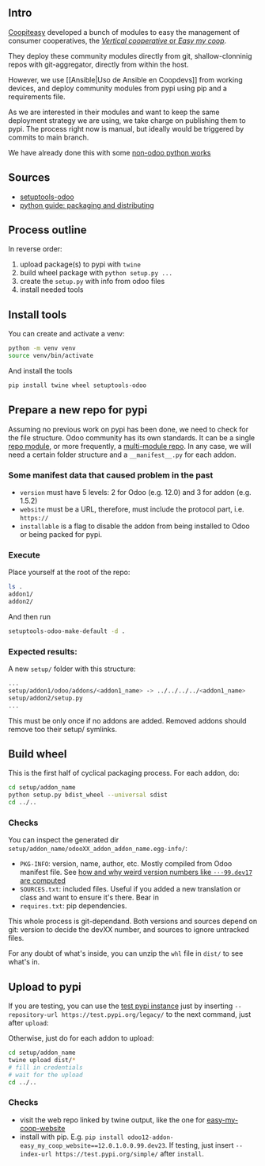 ## Intro

[Coopiteasy](https://github.com/coopiteasy) developed a bunch of modules to easy the management of consumer cooperatives, the [_Vertical cooperative_ or _Easy my coop_](https://github.com/coopiteasy/vertical-cooperative).

They deploy these community modules directly from git, shallow-clonninig repos with git-aggregator, directly from within the host.

However, we use [[Ansible|Uso de Ansible en Coopdevs]] from working devices, and deploy community modules from pypi using pip and a requirements file.

As we are interested in their modules and want to keep the same deployment strategy we are using, we take charge on publishing them to pypi. The process right now is manual, but ideally would be triggered by commits to main branch.

We have already done this with some [non-odoo python works](https://gitlab.com/coopdevs/pyopencell/-/merge_requests/37)

## Sources

* [setuptools-odoo](https://pypi.org/project/setuptools-odoo/)
* [python guide: packaging and distributing](https://packaging.python.org/guides/distributing-packages-using-setuptools/)

## Process outline

In reverse order:

1. upload package(s) to pypi with `twine`
2. build wheel package with `python setup.py ...`
3. create the `setup.py` with info from odoo files
4. install needed tools

## Install tools

You can create and activate a venv:

```bash
python -m venv venv
source venv/bin/activate
```

And install the tools
```bash
pip install twine wheel setuptools-odoo
```

## Prepare a new repo for pypi

Assuming no previous work on pypi has been done, we need to check for the file structure. Odoo community has its own standards. It can be a single [repo module](https://pypi.org/project/setuptools-odoo/2.5.3/#packaging-a-single-addon), or more frequently, a [multi-module repo](https://pypi.org/project/setuptools-odoo/2.5.3/#packaging-multiple-addons). In any case, we will need a certain folder structure and a `__manifest__.py` for each addon.

### Some manifest data that caused problem in the past

* `version` must have 5 levels: 2 for Odoo (e.g. 12.0) and 3 for addon (e.g. 1.5.2)
* `website` must be a URL, therefore, must include the protocol part, i.e. `https://`
* `installable` is a flag to disable the addon from being installed to Odoo or being packed for pypi.

### Execute

Place yourself at the root of the repo:
```bash
ls .
addon1/
addon2/
```
And then run
```bash
setuptools-odoo-make-default -d .
```

### Expected results:
A new `setup/` folder with this structure:

```bash
...
setup/addon1/odoo/addons/<addon1_name> -> ../../../../<addon1_name>
setup/addon2/setup.py
...
```
This must be only once if no addons are added. Removed addons should remove too their setup/ symlinks.

## Build wheel

This is the first half of cyclical packaging process.
For each addon, do:
```bash
cd setup/addon_name
python setup.py bdist_wheel --universal sdist
cd ../..
```

### Checks
You can inspect the generated dir `setup/addon_name/odooXX_addon_addon_name.egg-info/`:
* `PKG-INFO`: version, name, author, etc. Mostly compiled from Odoo manifest file. See [how and why weird version numbers like `···99.dev17` are computed](https://pypi.org/project/setuptools-odoo/2.5.3/#versioning)
* `SOURCES.txt`: included files. Useful if you added a new translation or class and want to ensure it's there. Bear in 
* `requires.txt`: pip dependencies.

This whole process is git-dependand. Both versions and sources depend on git: version to decide the devXX number, and sources to ignore untracked files.

For any doubt of what's inside, you can unzip the `whl` file in `dist/` to see what's in.

## Upload to pypi

If you are testing, you can use the [test pypi instance](https://test.pypi.org/) just by inserting `--repository-url https://test.pypi.org/legacy/` to the next command, just after `upload`:

Otherwise, just do for each addon to upload:
```bash
cd setup/addon_name
twine upload dist/*
# fill in credentials
# wait for the upload
cd ../..
```

### Checks
* visit the web repo linked by twine output, like the one for [easy-my-coop-website](https://pypi.org/project/odoo12-addon-easy-my-coop-website/12.0.1.0.0.99.dev23/)
* install with pip. E.g. `pip install odoo12-addon-easy_my_coop_website==12.0.1.0.0.99.dev23`. If testing, just insert `--index-url https://test.pypi.org/simple/` after `install`.